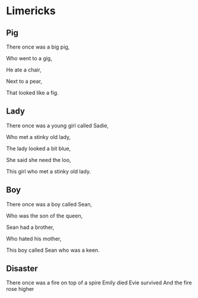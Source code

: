# **Limericks**

Pig
-
There once was a big pig,

 Who went to a gig,
 
 He ate a chair,
 
 Next to a pear,
 
 That looked like a fig.

Lady
-
There once was a young girl called Sadie,

Who met a stinky old lady,

The lady looked a bit blue,

She said she need the loo,

This girl who met a stinky old lady.

Boy
-
There once was a boy called Sean,

Who was the son of the queen,

Sean had a brother,

Who hated his mother,

This boy called Sean who was a keen.

Disaster
-
There once was a fire
on top of a spire
Emily died
Evie survived
And the fire rose higher
